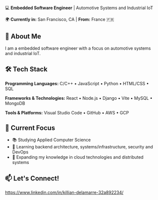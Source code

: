 💻 **Embedded Software Engineer** | Automotive Systems and Industrial IoT

🌍 **Currently in:** San Francisco, CA | **From:** France 🇫🇷  

## 🚀 About Me

I am a embedded software engineer with a focus on automotive systems and industrial IoT. 

## 🛠️ Tech Stack

**Programming Languages:** C/C++ • JavaScript • Python • HTML/CSS • SQL

**Frameworks & Technologies:** React • Node.js • Django • Vite • MySQL • MongoDB

**Tools & Platforms:** Visual Studio Code • GitHub • AWS • GCP

## 🎯 Current Focus

- 📚 Studying Applied Computer Science
- 🔧 Learning backend architecture, systems/infrastructure, security and DevOps
- 🌱 Expanding my knowledge in cloud technologies and distributed systems

## 📫 Let's Connect!

https://www.linkedin.com/in/killian-delamarre-32a892234/


